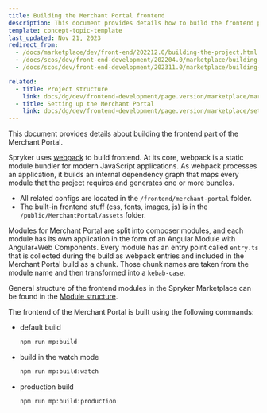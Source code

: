 ```yaml
---
title: Building the Merchant Portal frontend
description: This document provides details how to build the frontend part of the Merchant Portal.
template: concept-topic-template
last_updated: Nov 21, 2023
redirect_from:
  - /docs/marketplace/dev/front-end/202212.0/building-the-project.html
  - /docs/scos/dev/front-end-development/202204.0/marketplace/building-the-project.html
  - /docs/scos/dev/front-end-development/202311.0/marketplace/building-the-merchant-portal-frontend.html

related:
  - title: Project structure
    link: docs/dg/dev/frontend-development/page.version/marketplace/marketplace-frontend-project-and-module-structure.html
  - title: Setting up the Merchant Portal
    link: docs/dg/dev/frontend-development/page.version/marketplace/set-up-the-merchant-portal.html
---
```


This document provides details about building the frontend part of the Merchant Portal.

Spryker uses [webpack](https://webpack.js.org/guides/getting-started/) to build frontend. At its core, webpack is a static module bundler for modern JavaScript applications. As webpack processes an application, it builds an internal dependency graph that maps every module that the project requires and generates one or more bundles.
- All related configs are located in the `/frontend/merchant-portal` folder.
- The built-in frontend stuff (css, fonts, images, js) is in the `/public/MerchantPortal/assets` folder.

Modules for Merchant Portal are split into composer modules, and each module has its own application in the form of an Angular Module with Angular+Web Components.
Every module has an entry point called `entry.ts` that is collected during the build as webpack entries and included in the Merchant Portal build as a chunk.
Those chunk names are taken from the module name and then transformed into a `kebab-case`.

General structure of the frontend modules in the Spryker Marketplace can be found in the [Module structure](/docs/dg/dev/frontend-development/{{page.version}}/marketplace/marketplace-frontend-project-and-module-structure.html#module-structure).

The frontend of the Merchant Portal is built using the following commands:

- default build
    ```bash
    npm run mp:build
    ```

- build in the watch mode
    ```bash
    npm run mp:build:watch
    ```

- production build
    ```bash
    npm run mp:build:production
    ```
